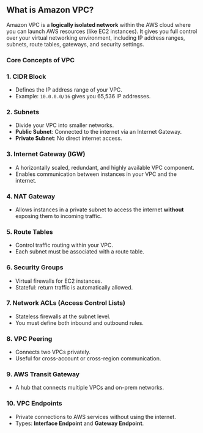 ## **What is Amazon VPC?**

Amazon VPC is a **logically isolated network** within the AWS cloud where you can launch AWS resources (like EC2 instances). It gives you full control over your virtual networking environment, including IP address ranges, subnets, route tables, gateways, and security settings.

### **Core Concepts of VPC**

### 1. **CIDR Block**
- Defines the IP address range of your VPC.
- Example: `10.0.0.0/16` gives you 65,536 IP addresses.

### 2. **Subnets**
- Divide your VPC into smaller networks.
- **Public Subnet**: Connected to the internet via an Internet Gateway.
- **Private Subnet**: No direct internet access.

### 3. **Internet Gateway (IGW)**
- A horizontally scaled, redundant, and highly available VPC component.
- Enables communication between instances in your VPC and the internet.

### 4. **NAT Gateway**
- Allows instances in a private subnet to access the internet **without** exposing them to incoming traffic.

### 5. **Route Tables**
- Control traffic routing within your VPC.
- Each subnet must be associated with a route table.

### 6. **Security Groups**
- Virtual firewalls for EC2 instances.
- Stateful: return traffic is automatically allowed.

### 7. **Network ACLs (Access Control Lists)**
- Stateless firewalls at the subnet level.
- You must define both inbound and outbound rules.

### 8. **VPC Peering**
- Connects two VPCs privately.
- Useful for cross-account or cross-region communication.

### 9. **AWS Transit Gateway**
- A hub that connects multiple VPCs and on-prem networks.

### 10. **VPC Endpoints**
- Private connections to AWS services without using the internet.
- Types: **Interface Endpoint** and **Gateway Endpoint**.
